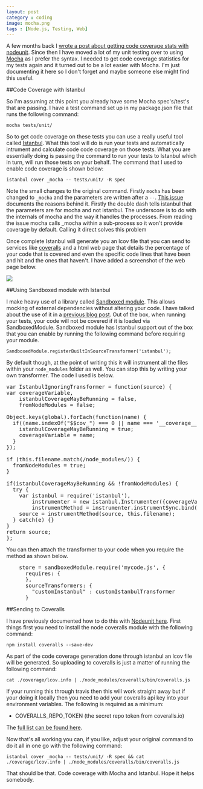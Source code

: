 ```yaml
---
layout: post
category : coding
image: mocha.png
tags : [Node.js, Testing, Web]
---
```


A few months back I [wrote a post about getting code coverage stats with nodeunit](/coding/2014/01/31/code-coverage-metrics-with-nodeunit/). Since then I have moved a lot of my unit testing over to using [Mocha](http://mochajs.org/) as I prefer the syntax. I needed to get code coverage statistics for my tests again and it turned out to be a lot easier with Mocha. I'm just documenting it here so I don't forget and maybe someone else might find this useful.

##Code Coverage with Istanbul

So I'm assuming at this point you already have some Mocha spec's/test's that are passing. I have a test command set up in my package.json file that runs the following command:

	mocha tests/unit/

So to get code coverage on these tests you can use a really useful tool called [Istanbul](https://github.com/gotwarlost/istanbul). What this tool will do is run your tests and automatically intrument and calculate code code coverage on those tests. What you are essentially doing is passing the command to run your tests to Istanbul which in turn, will run those tests on your behalf. The command that I used to enable code coverage is shown below:

	istanbul cover _mocha -- tests/unit/ -R spec

Note the small changes to the original command. Firstly <code>mocha</code> has been changed to <code>_mocha</code> and the parameters are written after a <code>--</code>. [This issue](https://github.com/gotwarlost/istanbul/issues/44) documents the reasons behind it. Firstly the double dash tells istanbul that the parameters are for mocha and not istanbul. The underscore is to do with the internals of mocha and the way it handles the processes. From reading the issue mocha calls _mocha within a sub-process so it won't provide coverage by default. Calling it direct solves this problem

Once complete Istanbul will generate you an lcov file that you can send to services like [coveralls](https://coveralls.io/) and a html web page that details the percentage of your code that is covered and even the specific code lines that have been and hit and the ones that haven't. I have added a screenshot of the web page below.

<img src="{{ site.url }}/assets/images/coverageReport.png" class="img-responsive"/>

##Using Sandboxed module with Istanbul

I make heavy use of a library called [Sandboxed module](https://github.com/felixge/node-sandboxed-module). This allows mocking of external dependencies without altering your code. I have talked about the use of it in a [previous blog post](/coding/2014/05/08/common-unit-testing-pitfalls/). Out of the box, when running your tests, your code will not be covered if it is loaded via SandboxedModule. Sandboxed module has Istanbul support out of the box that you can enable by running the following command before requiring your module.

	SandboxedModule.registerBuiltInSourceTransformer('istanbul');

By default though, at the point of writing this it will instrument all the files within your <code>node_modules</code> folder as well. You can stop this by writing your own transformer. The code I used is below.

<pre class="prettyprint linenums">
var IstanbulIgnoringTransformer = function(source) {
var coverageVariable, 
	istanbulCoverageMayBeRunning = false, 
	fromNodeModules = false;

Object.keys(global).forEach(function(name) {
  if((name.indexOf("$$cov_") === 0 || name === '__coverage__') &amp;&amp; global[name]) {
    istanbulCoverageMayBeRunning = true;
    coverageVariable = name;
  }
});

if (this.filename.match(/node_modules/)) {
  fromNodeModules = true;
}

if(istanbulCoverageMayBeRunning &amp;&amp; !fromNodeModules) {
  try {
    var istanbul = require('istanbul'),
        instrumenter = new istanbul.Instrumenter({coverageVariable: coverageVariable}),
        instrumentMethod = instrumenter.instrumentSync.bind(instrumenter);
    source = instrumentMethod(source, this.filename);
  } catch(e) {}
}
return source;
};
</pre>

You can then attach the transformer to your code when you require the method as shown below.

<pre class="prettyprint linenums">
	store = sandboxedModule.require('mycode.js', {
      requires: {
      },
      sourceTransformers: {
        "customInstanbul" : customIstanbulTransformer
      }
</pre>

##Sending to Coveralls

I have previously documented how to do this with [Nodeunit here](/coding/2014/01/31/code-coverage-metrics-with-nodeunit/). First things first you need to install the node coveralls module with the following command:

	npm install coveralls --save-dev 

As part of the code coverage generation done through istanbul an lcov file will be generated. So uploading to coveralls is just a matter of running the following command:

	cat ./coverage/lcov.info | ./node_modules/coveralls/bin/coveralls.js

If your running this through travis then this will work straight away but if your doing it locally then you need to add your coveralls api key into your environment variables. The following is required as a minimum:

- COVERALLS_REPO_TOKEN (the secret repo token from coveralls.io) 

The [full list can be found here](https://github.com/cainus/node-coveralls).

Now that's all working you can, if you like, adjust your original command to do it all in one go with the following command:

	istanbul cover _mocha -- tests/unit/ -R spec && cat ./coverage/lcov.info | ./node_modules/coveralls/bin/coveralls.js

That should be that. Code coverage with Mocha and Istanbul. Hope it helps somebody.
